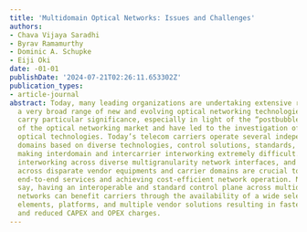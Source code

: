 ```yaml
---
title: 'Multidomain Optical Networks: Issues and Challenges'
authors:
- Chava Vijaya Saradhi
- Byrav Ramamurthy
- Dominic A. Schupke
- Eiji Oki
date: -01-01
publishDate: '2024-07-21T02:26:11.653302Z'
publication_types:
- article-journal
abstract: Today, many leading organizations are undertaking extensive research on
  a very broad range of new and evolving optical networking technologies. These efforts
  carry particular significance, especially in light of the “postbubble” dynamics
  of the optical networking market and have led to the investigation of various cost-efficient
  optical technologies. Today’s telecom carriers operate several independent optical
  domains based on diverse technologies, control solutions, standards, and protocols,
  making interdomain and intercarrier interworking extremely difficult. Standardized
  interworking across diverse multigranularity network interfaces, and interoperability
  across disparate vendor equipments and carrier domains are crucial to provisioning
  end-to-end services and achieving cost-efficient network operation. Needless to
  say, having an interoperable and standard control plane across multidomain optical
  networks can benefit carriers through the availability of a wide selection of network
  elements, platforms, and multiple vendor solutions resulting in faster deployment
  and reduced CAPEX and OPEX charges.
---
```


